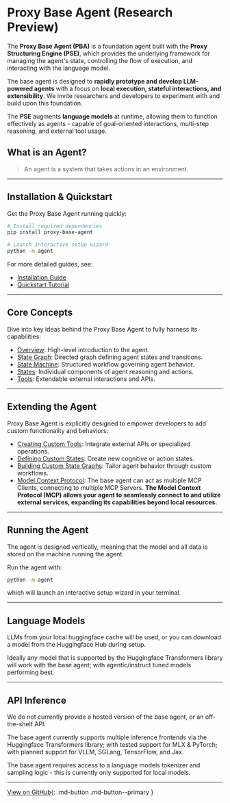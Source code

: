# Proxy Base Agent (Research Preview)

The **Proxy Base Agent (PBA)** is a foundation agent built with the **Proxy Structuring Engine (PSE)**, which provides the underlying framework for managing the agent's state, controlling the flow of execution, and interacting with the language model.

The base agent is designed to **rapidly prototype and develop LLM-powered agents** with a focus on **local execution, stateful interactions, and extensibility**. We invite researchers and developers to experiment with and build upon this foundation.

The **PSE** augments **language models** at runtime, allowing them to function effectively as agents - capable of goal-oriented interactions, multi-step reasoning, and external tool usage.

## What is an Agent?

> An agent is a system that takes actions in an environment.

---
## Installation & Quickstart

Get the Proxy Base Agent running quickly:

```bash
# Install required dependencies
pip install proxy-base-agent

# Launch interactive setup wizard
python -m agent
```

For more detailed guides, see:

- [Installation Guide](getting-started/installation.md)
- [Quickstart Tutorial](getting-started/quickstart.md)

---

## Core Concepts

Dive into key ideas behind the Proxy Base Agent to fully harness its capabilities:

- [Overview](concepts/overview.md): High-level introduction to the agent.
- [State Graph](concepts/state-graph.md): Directed graph defining agent states and transitions.
- [State Machine](concepts/state-machine.md): Structured workflow governing agent behavior.
- [States](concepts/states.md): Individual components of agent reasoning and actions.
- [Tools](concepts/tools.md): Extendable external interactions and APIs.

---

## Extending the Agent

Proxy Base Agent is explicitly designed to empower developers to add custom functionality and behaviors:

- [Creating Custom Tools](extending/custom-tools.md): Integrate external APIs or specialized operations.
- [Defining Custom States](extending/custom-states.md): Create new cognitive or action states.
- [Building Custom State Graphs](extending/custom-state-graphs.md): Tailor agent behavior through custom workflows.
- [Model Context Protocol](extending/model-context-protocol.md): The base agent can act as multiple MCP Clients, connecting to multiple MCP Servers. **The Model Context Protocol (MCP) allows your agent to seamlessly connect to and utilize external services, expanding its capabilities beyond local resources.**

---

## Running the Agent

The agent is designed vertically, meaning that the model and all data is stored on the machine running the agent.

Run the agent with:

```bash
python -m agent
```

which will launch an interactive setup wizard in your terminal.

---

## Language Models

LLMs from your local huggingface cache will be used, or you can download a model from the Huggingface Hub during setup.

Ideally any model that is supported by the Huggingface Transformers library will work with the base agent; with agentic/instruct tuned models performing best.

---

## API Inference

We do not currently provide a hosted version of the base agent, or an off-the-shelf API.

The base agent currently supports multiple inference frontends via the Huggingface Transformers library; with tested support for MLX & PyTorch; with planned support for VLLM, SGLang, TensorFlow, and Jax.

The base agent requires access to a language models tokenizer and sampling logic - this is currently only supported for local models.

---

[View on GitHub](https://github.com/TheProxyCompany/proxy-base-agent){: .md-button .md-button--primary }
